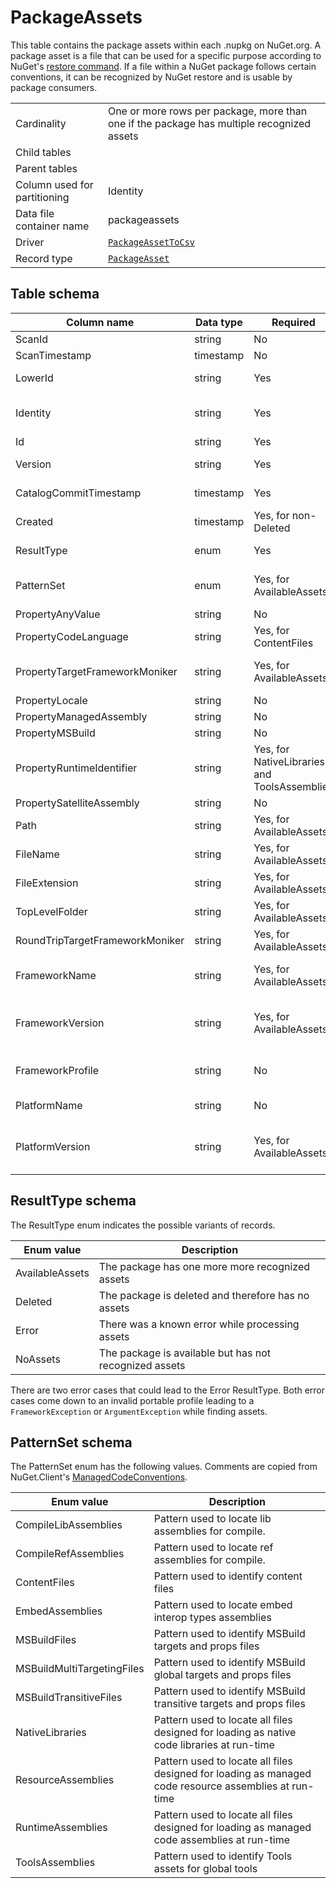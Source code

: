 # PackageAssets

This table contains the package assets within each .nupkg on NuGet.org. A package asset is a file that can be used for
a specific purpose according to NuGet's [restore command](https://docs.microsoft.com/en-us/nuget/consume-packages/package-restore).
If a file within a NuGet package follows certain conventions, it can be recognized by NuGet restore and is usable by
package consumers.

|                              |                                                                                                |
| ---------------------------- | ---------------------------------------------------------------------------------------------- |
| Cardinality                  | One or more rows per package, more than one if the package has multiple recognized assets      |
| Child tables                 |                                                                                                |
| Parent tables                |                                                                                                |
| Column used for partitioning | Identity                                                                                       |
| Data file container name     | packageassets                                                                                  |
| Driver                       | [`PackageAssetToCsv`](../drivers/PackageAssetToCsv.md)                                         |
| Record type                  | [`PackageAsset`](../../src/Worker.Logic/CatalogScan/Drivers/PackageAssetToCsv/PackageAsset.cs) |

## Table schema

| Column name                     | Data type | Required                                     | Description                                                                                                                                                                                 |
| ------------------------------- | --------- | -------------------------------------------- | ------------------------------------------------------------------------------------------------------------------------------------------------------------------------------------------- |
| ScanId                          | string    | No                                           | Unused, always empty                                                                                                                                                                        |
| ScanTimestamp                   | timestamp | No                                           | Unused, always empty                                                                                                                                                                        |
| LowerId                         | string    | Yes                                          | Lowercase package ID. Good for joins                                                                                                                                                        |
| Identity                        | string    | Yes                                          | Lowercase package ID and lowercase, normalized version. Good for joins                                                                                                                      |
| Id                              | string    | Yes                                          | Original case package ID                                                                                                                                                                    |
| Version                         | string    | Yes                                          | Original case, normalized package version                                                                                                                                                   |
| CatalogCommitTimestamp          | timestamp | Yes                                          | Latest catalog commit timestamp for the package                                                                                                                                             |
| Created                         | timestamp | Yes, for non-Deleted                         | When the package version was created                                                                                                                                                        |
| ResultType                      | enum      | Yes                                          | Type of record (e.g. AvailableAssets, Deleted)                                                                                                                                              |
| PatternSet                      | enum      | Yes, for AvailableAssets                     | Which [ManagedCodeConventions](https://github.com/NuGet/NuGet.Client/blob/dev/src/NuGet.Core/NuGet.Packaging/ContentModel/ManagedCodeConventions.cs) pattern sets this asset was matched by |
| PropertyAnyValue                | string    | No                                           | Always empty                                                                                                                                                                                |
| PropertyCodeLanguage            | string    | Yes, for ContentFiles                        | The code language found in the file path                                                                                                                                                    |
| PropertyTargetFrameworkMoniker  | string    | Yes, for AvailableAssets                     | The TFM (target framework moniker) found in the file path or a default                                                                                                                      |
| PropertyLocale                  | string    | No                                           | Always empty                                                                                                                                                                                |
| PropertyManagedAssembly         | string    | No                                           | Always empty                                                                                                                                                                                |
| PropertyMSBuild                 | string    | No                                           | Always empty                                                                                                                                                                                |
| PropertyRuntimeIdentifier       | string    | Yes, for NativeLibraries and ToolsAssemblies | The RID (runtime identifier) found in the file path                                                                                                                                         |
| PropertySatelliteAssembly       | string    | No                                           | Always empty                                                                                                                                                                                |
| Path                            | string    | Yes, for AvailableAssets                     | Always empty                                                                                                                                                                                |
| FileName                        | string    | Yes, for AvailableAssets                     | The file name from the Path                                                                                                                                                                 |
| FileExtension                   | string    | Yes, for AvailableAssets                     | The file extension from the Path                                                                                                                                                            |
| TopLevelFolder                  | string    | Yes, for AvailableAssets                     | The first folder (i.e. directory) name from the Path                                                                                                                                        |
| RoundTripTargetFrameworkMoniker | string    | Yes, for AvailableAssets                     | PropertyTargetFrameworkMoniker parsed and normalized                                                                                                                                        |
| FrameworkName                   | string    | Yes, for AvailableAssets                     | The framework name component of PropertyTargetFrameworkMoniker                                                                                                                              |
| FrameworkVersion                | string    | Yes, for AvailableAssets                     | The framework version component of PropertyTargetFrameworkMoniker, defaults to `0.0.0.0`                                                                                                    |
| FrameworkProfile                | string    | No                                           | The framework profile component of PropertyTargetFrameworkMoniker                                                                                                                           |
| PlatformName                    | string    | No                                           | The platform name component of PropertyTargetFrameworkMoniker                                                                                                                               |
| PlatformVersion                 | string    | Yes, for AvailableAssets                     | The platform version component of PropertyTargetFrameworkMoniker, defaults to `0.0.0.0`                                                                                                     |

## ResultType schema

The ResultType enum indicates the possible variants of records.

| Enum value      | Description                                            |
| --------------- | ------------------------------------------------------ |
| AvailableAssets | The package has one more more recognized assets        |
| Deleted         | The package is deleted and therefore has no assets     |
| Error           | There was a known error while processing assets        |
| NoAssets        | The package is available but has not recognized assets |

There are two error cases that could lead to the Error ResultType. Both error cases come down to an invalid portable profile leading to a `FrameworkException` or `ArgumentException` while finding assets.

## PatternSet schema

The PatternSet enum has the following values. Comments are copied from NuGet.Client's [ManagedCodeConventions](https://github.com/NuGet/NuGet.Client/blob/9f2da3906bf40ebcb9a6692a579b1a554ce31736/src/NuGet.Core/NuGet.Packaging/ContentModel/ManagedCodeConventions.cs).

| Enum value                 | Description                                                                                           |
| -------------------------- | ----------------------------------------------------------------------------------------------------- |
| CompileLibAssemblies       | Pattern used to locate lib assemblies for compile.                                                    |
| CompileRefAssemblies       | Pattern used to locate ref assemblies for compile.                                                    |
| ContentFiles               | Pattern used to identify content files                                                                |
| EmbedAssemblies            | Pattern used to locate embed interop types assemblies                                                 |
| MSBuildFiles               | Pattern used to identify MSBuild targets and props files                                              |
| MSBuildMultiTargetingFiles | Pattern used to identify MSBuild global targets and props files                                       |
| MSBuildTransitiveFiles     | Pattern used to identify MSBuild transitive targets and props files                                   |
| NativeLibraries            | Pattern used to locate all files designed for loading as native code libraries at run-time            |
| ResourceAssemblies         | Pattern used to locate all files designed for loading as managed code resource assemblies at run-time |
| RuntimeAssemblies          | Pattern used to locate all files designed for loading as managed code assemblies at run-time          |
| ToolsAssemblies            | Pattern used to identify Tools assets for global tools                                                |
